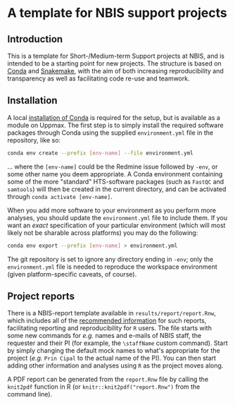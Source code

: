 # A template for NBIS support projects

## Introduction

This is a template for Short-/Medium-term Support projects at NBIS, and is
intended to be a starting point for new projects. The structure is based on
[Conda][conda-home] and [Snakemake][snakemake-home], with the aim of both
increasing reproducibility and transparency as well as facilitating code re-use
and teamwork.

## Installation

A local [installation of Conda][conda-install] is required for the setup,
but is available as a module on Uppmax. The first step is to simply install
the required software packages through Conda using the supplied
`environment.yml` file in the repository, like so:

```bash
conda env create --prefix [env-name] --file environment.yml
```

... where the `[env-name]` could be the Redmine issue followed by `-env`, or
some other name you deem appropriate. A Conda environment containing some of
the more "standard" HTS-software packages (such as `FastQC` and `samtools`)
will then be created in the current directory, and can be activated through
`conda activate [env-name]`.

When you add more software to your environment as you perform more analyses,
you should update the `environment.yml` file to include them. If you want an
*exact* specification of your particular environment (which will most likely
not be sharable across platforms) you may do the following:

```bash
conda env export --prefix [env-name] > environment.yml
```

The git repository is set to ignore any directory ending in `-env`; only the
`environment.yml` file is needed to reproduce the workspace environment (given
platform-specific caveats, of course).

## Project reports

There is a NBIS-report template available in `results/report/report.Rnw`,
which includes all of the [recommended information][nbis-report] for such
reports, facilitating reporting and reproducibility for `R` users. The file
starts with some new commands for *e.g.* names and e-mails of NBIS staff,
the requester and their PI (for example, the `\staffName` custom command).
Start by simply changing the default mock names to what's appropriate for the
project (*e.g.* `Prin Cipal` to the actual name of the PI). You can then start
adding other information and analyses using `R` as the project moves along.

A PDF report can be generated from the `report.Rnw` file by calling the
`knit2pdf` function in R (or `knitr::knit2pdf("report.Rnw")` from the command
line).

[conda-home]: https://conda.io/en/latest/
[conda-install]: https://conda.io/projects/conda/en/latest/user-guide/install/index.html
[nbis-report]: https://github.com/NBISweden/NBIS-template-support-reports
[snakemake-home]: https://snakemake.readthedocs.io/en/stable/
